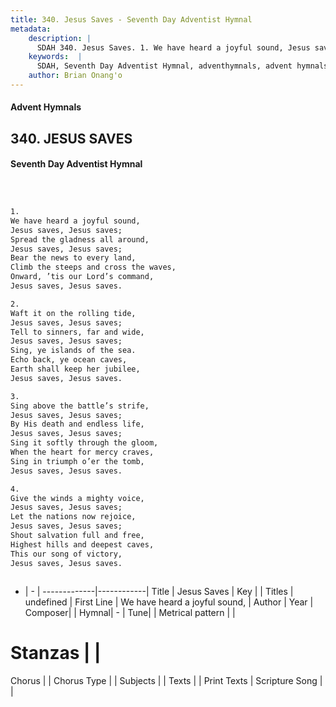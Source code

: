 ```yaml
---
title: 340. Jesus Saves - Seventh Day Adventist Hymnal
metadata:
    description: |
      SDAH 340. Jesus Saves. 1. We have heard a joyful sound, Jesus saves, Jesus saves; Spread the gladness all around, Jesus saves, Jesus saves; Bear the news to every land, Climb the steeps and cross the waves, Onward, ’tis our Lord’s command, Jesus saves, Jesus saves.
    keywords:  |
      SDAH, Seventh Day Adventist Hymnal, adventhymnals, advent hymnals, Jesus Saves, We have heard a joyful sound, 
    author: Brian Onang'o
---
```


#### Advent Hymnals
## 340. JESUS SAVES
#### Seventh Day Adventist Hymnal

```txt



1.
We have heard a joyful sound,
Jesus saves, Jesus saves;
Spread the gladness all around,
Jesus saves, Jesus saves;
Bear the news to every land,
Climb the steeps and cross the waves,
Onward, ’tis our Lord’s command,
Jesus saves, Jesus saves.

2.
Waft it on the rolling tide,
Jesus saves, Jesus saves;
Tell to sinners, far and wide,
Jesus saves, Jesus saves;
Sing, ye islands of the sea.
Echo back, ye ocean caves,
Earth shall keep her jubilee,
Jesus saves, Jesus saves.

3.
Sing above the battle’s strife,
Jesus saves, Jesus saves;
By His death and endless life,
Jesus saves, Jesus saves;
Sing it softly through the gloom,
When the heart for mercy craves,
Sing in triumph o’er the tomb,
Jesus saves, Jesus saves.

4.
Give the winds a mighty voice,
Jesus saves, Jesus saves;
Let the nations now rejoice,
Jesus saves, Jesus saves;
Shout salvation full and free,
Highest hills and deepest caves,
This our song of victory,
Jesus saves, Jesus saves.



```

- |   -  |
-------------|------------|
Title | Jesus Saves |
Key |  |
Titles | undefined |
First Line | We have heard a joyful sound, |
Author | 
Year | 
Composer|  |
Hymnal|  - |
Tune|  |
Metrical pattern | |
# Stanzas |  |
Chorus |  |
Chorus Type |  |
Subjects |  |
Texts |  |
Print Texts | 
Scripture Song |  |
  
